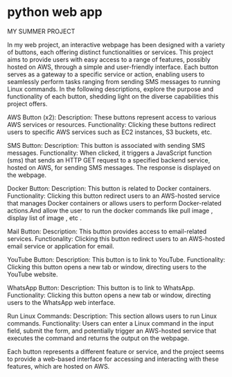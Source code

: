 # python web app

MY SUMMER PROJECT

In my web project, an interactive webpage has been designed with a variety of buttons, each offering distinct functionalities or services. This project aims to provide users with easy access to a range of features, possibly hosted on AWS, through a simple and user-friendly interface. Each button serves as a gateway to a specific service or action, enabling users to seamlessly perform tasks ranging from sending SMS messages to running Linux commands. In the following descriptions, explore the purpose and functionality of each button, shedding light on the diverse capabilities this project offers.

AWS Button (x2): Description: These buttons represent access to various AWS services or resources. Functionality: Clicking these buttons redirect users to specific AWS services such as EC2 instances, S3 buckets, etc.

SMS Button: Description: This button is associated with sending SMS messages. Functionality: When clicked, it triggers a JavaScript function (sms) that sends an HTTP GET request to a specified backend service, hosted on AWS, for sending SMS messages. The response is displayed on the webpage.

Docker Button: Description: This button is related to Docker containers. Functionality: Clicking this button redirect users to an AWS-hosted service that manages Docker containers or allows users to perform Docker-related actions.And allow the user to run the docker commands like pull image , display list of image , etc .

Mail Button: Description: This button provides access to email-related services. Functionality: Clicking this button redirect users to an AWS-hosted email service or application for email.

YouTube Button: Description: This button is to link to YouTube. Functionality: Clicking this button opens a new tab or window, directing users to the YouTube website.

WhatsApp Button: Description: This button is to link to WhatsApp. Functionality: Clicking this button opens a new tab or window, directing users to the WhatsApp web interface.

Run Linux Commands: Description: This section allows users to run Linux commands. Functionality: Users can enter a Linux command in the input field, submit the form, and potentially trigger an AWS-hosted service that executes the command and returns the output on the webpage.

Each button represents a different feature or service, and the project seems to provide a web-based interface for accessing and interacting with these features, which are hosted on AWS.
